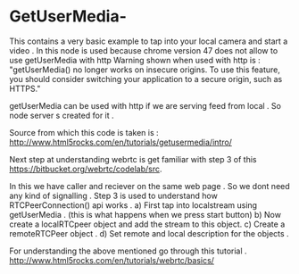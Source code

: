 # GetUserMedia-

This contains a very basic example to tap into your local camera and start a video . In this node is used because chrome version 47 does not allow to use getUserMedia with http 
Warning shown when used with http is :
"getUserMedia() no longer works on insecure origins. To use this feature, you should consider switching your application to a secure origin, such as HTTPS."

getUserMedia can be used with http if we are serving feed from local . So node server s created for it .

Source from which this code is taken is :
http://www.html5rocks.com/en/tutorials/getusermedia/intro/


Next step at understanding webrtc is get familiar with step 3 of this https://bitbucket.org/webrtc/codelab/src.

In this we have caller and reciever on the same web page . So we dont need any kind of signalling . Step 3 is used to understand how RTCPeerConnection() api works .
  a) First tap into localstream using getUserMedia . (this is what happens when we press start button)
  b) Now create a localRTCpeer object and add the stream to this object.
  c) Create a remoteRTCPeer object .
  d) Set remote and local description for the objects .
  

For understanding the above mentioned go through this tutorial .
http://www.html5rocks.com/en/tutorials/webrtc/basics/
